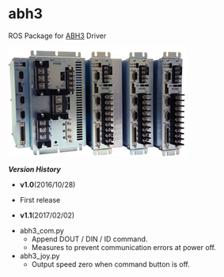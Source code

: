 # abh3
ROS Package for [ABH3](https://www.wacogiken.co.jp/agv/abh3.html) Driver


![](img/img_abh3_01.jpg)

**_Version History_**
* __v1.0__(2016/10/28)
 - First release
* __v1.1__(2017/02/02)
 - abh3_com.py
   + Append DOUT / DIN / ID command.
    + Measures to prevent communication errors at power off.
 - abh3_joy.py
   + Output speed zero when command button is off.
